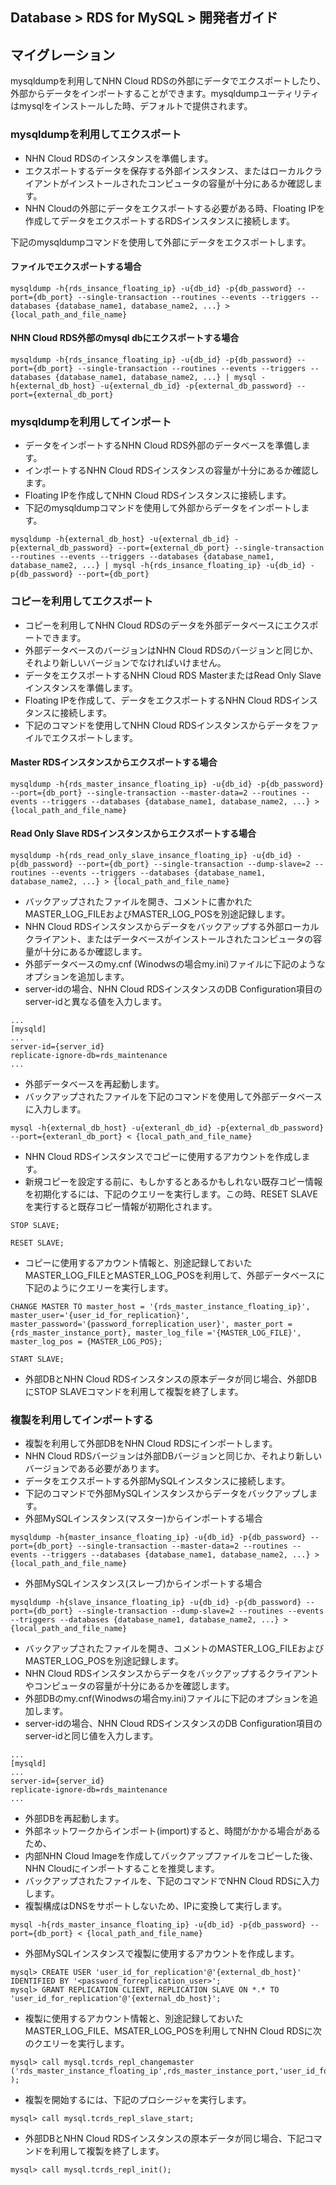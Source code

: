 ## Database > RDS for MySQL > 開発者ガイド

## マイグレーション

mysqldumpを利用してNHN Cloud RDSの外部にデータでエクスポートしたり、外部からデータをインポートすることができます。mysqldumpユーティリティはmysqlをインストールした時、デフォルトで提供されます。

### mysqldumpを利用してエクスポート

* NHN Cloud RDSのインスタンスを準備します。
* エクスポートするデータを保存する外部インスタンス、またはローカルクライアントがインストールされたコンピュータの容量が十分にあるか確認します。
* NHN Cloudの外部にデータをエクスポートする必要がある時、Floating IPを作成してデータをエクスポートするRDSインスタンスに接続します。

下記のmysqldumpコマンドを使用して外部にデータをエクスポートします。

#### ファイルでエクスポートする場合
```
mysqldump -h{rds_insance_floating_ip} -u{db_id} -p{db_password} --port={db_port} --single-transaction --routines --events --triggers --databases {database_name1, database_name2, ...} > {local_path_and_file_name}
```

#### NHN Cloud RDS外部のmysql dbにエクスポートする場合
```
mysqldump -h{rds_insance_floating_ip} -u{db_id} -p{db_password} --port={db_port} --single-transaction --routines --events --triggers --databases {database_name1, database_name2, ...} | mysql -h{external_db_host} -u{external_db_id} -p{external_db_password} --port={external_db_port}
```

### mysqldumpを利用してインポート

* データをインポートするNHN Cloud RDS外部のデータベースを準備します。
* インポートするNHN Cloud RDSインスタンスの容量が十分にあるか確認します。
* Floating IPを作成してNHN Cloud RDSインスタンスに接続します。
* 下記のmysqldumpコマンドを使用して外部からデータをインポートします。

```
mysqldump -h{external_db_host} -u{external_db_id} -p{external_db_password} --port={external_db_port} --single-transaction --routines --events --triggers --databases {database_name1, database_name2, ...} | mysql -h{rds_insance_floating_ip} -u{db_id} -p{db_password} --port={db_port} 
```

### コピーを利用してエクスポート

* コピーを利用してNHN Cloud RDSのデータを外部データベースにエクスポートできます。
* 外部データベースのバージョンはNHN Cloud RDSのバージョンと同じか、それより新しいバージョンでなければいけません。
* データをエクスポートするNHN Cloud RDS MasterまたはRead Only Slaveインスタンスを準備します。
* Floating IPを作成して、データをエクスポートするNHN Cloud RDSインスタンスに接続します。
* 下記のコマンドを使用してNHN Cloud RDSインスタンスからデータをファイルでエクスポートします。

#### Master RDSインスタンスからエクスポートする場合

```
mysqldump -h{rds_master_insance_floating_ip} -u{db_id} -p{db_password} --port={db_port} --single-transaction --master-data=2 --routines --events --triggers --databases {database_name1, database_name2, ...} > {local_path_and_file_name}
```

#### Read Only Slave RDSインスタンスからエクスポートする場合

```
mysqldump -h{rds_read_only_slave_insance_floating_ip} -u{db_id} -p{db_password} --port={db_port} --single-transaction --dump-slave=2 --routines --events --triggers --databases {database_name1, database_name2, ...} > {local_path_and_file_name}
```

* バックアップされたファイルを開き、コメントに書かれたMASTER_LOG_FILEおよびMASTER_LOG_POSを別途記録します。
* NHN Cloud RDSインスタンスからデータをバックアップする外部ローカルクライアント、またはデータベースがインストールされたコンピュータの容量が十分にあるか確認します。
* 外部データベースのmy.cnf (Winodwsの場合my.ini)ファイルに下記のようなオプションを追加します。
* server-idの場合、NHN Cloud RDSインスタンスのDB Configuration項目のserver-idと異なる値を入力します。

```
...
[mysqld]
...
server-id={server_id}
replicate-ignore-db=rds_maintenance
...
```

* 外部データベースを再起動します。
* バックアップされたファイルを下記のコマンドを使用して外部データベースに入力します。

```
mysql -h{external_db_host} -u{exteranl_db_id} -p{external_db_password} --port={exteranl_db_port} < {local_path_and_file_name}
```

* NHN Cloud RDSインスタンスでコピーに使用するアカウントを作成します。
* 新規コピーを設定する前に、もしかするとあるかもしれない既存コピー情報を初期化するには、下記のクエリーを実行します。この時、RESET SLAVEを実行すると既存コピー情報が初期化されます。

```
STOP SLAVE;

RESET SLAVE;
```

* コピーに使用するアカウント情報と、別途記録しておいたMASTER_LOG_FILEとMASTER_LOG_POSを利用して、外部データベースに下記のようにクエリーを実行します。

```
CHANGE MASTER TO master_host = '{rds_master_instance_floating_ip}', master_user='{user_id_for_replication}', master_password='{password_forreplication_user}', master_port ={rds_master_instance_port}, master_log_file ='{MASTER_LOG_FILE}', master_log_pos = {MASTER_LOG_POS};

START SLAVE;
```

* 外部DBとNHN Cloud RDSインスタンスの原本データが同じ場合、外部DBにSTOP SLAVEコマンドを利用して複製を終了します。

### 複製を利用してインポートする

* 複製を利用して外部DBをNHN Cloud RDSにインポートします。
* NHN Cloud RDSバージョンは外部DBバージョンと同じか、それより新しいバージョンである必要があります。
* データをエクスポートする外部MySQLインスタンスに接続します。
* 下記のコマンドで外部MySQLインスタンスからデータをバックアップします。
* 外部MySQLインスタンス(マスター)からインポートする場合

```
mysqldump -h{master_insance_floating_ip} -u{db_id} -p{db_password} --port={db_port} --single-transaction --master-data=2 --routines --events --triggers --databases {database_name1, database_name2, ...} > {local_path_and_file_name}
```

* 外部MySQLインスタンス(スレーブ)からインポートする場合

```
mysqldump -h{slave_insance_floating_ip} -u{db_id} -p{db_password} --port={db_port} --single-transaction --dump-slave=2 --routines --events --triggers --databases {database_name1, database_name2, ...} > {local_path_and_file_name}
```

* バックアップされたファイルを開き、コメントのMASTER_LOG_FILEおよびMASTER_LOG_POSを別途記録します。
* NHN Cloud RDSインスタンスからデータをバックアップするクライアントやコンピュータの容量が十分にあるかを確認します。
* 外部DBのmy.cnf(Winodwsの場合my.ini)ファイルに下記のオプションを追加します。
* server-idの場合、NHN Cloud RDSインスタンスのDB Configuration項目のserver-idと同じ値を入力します。

```
...
[mysqld]
...
server-id={server_id}
replicate-ignore-db=rds_maintenance
...
```

* 外部DBを再起動します。
* 外部ネットワークからインポート(import)すると、時間がかかる場合があるため、
* 内部NHN Cloud Imageを作成してバックアップファイルをコピーした後、NHN Cloudにインポートすることを推奨します。
* バックアップされたファイルを、下記のコマンドでNHN Cloud RDSに入力します。
* 複製構成はDNSをサポートしないため、IPに変換して実行します。

```
mysql -h{rds_master_insance_floating_ip} -u{db_id} -p{db_password} --port={db_port} < {local_path_and_file_name}
```

* 外部MySQLインスタンスで複製に使用するアカウントを作成します。

```
mysql> CREATE USER 'user_id_for_replication'@'{external_db_host}' IDENTIFIED BY '<password_forreplication_user>';
mysql> GRANT REPLICATION CLIENT, REPLICATION SLAVE ON *.* TO 'user_id_for_replication'@'{external_db_host}';
```

* 複製に使用するアカウント情報と、別途記録しておいたMASTER_LOG_FILE、MSATER_LOG_POSを利用してNHN Cloud RDSに次のクエリーを実行します。

```
mysql> call mysql.tcrds_repl_changemaster ('rds_master_instance_floating_ip',rds_master_instance_port,'user_id_for_replication','password_forreplication_user','MASTER_LOG_FILE',MASTER_LOG_POS );
```

* 複製を開始するには、下記のプロシージャを実行します。

```
mysql> call mysql.tcrds_repl_slave_start;
```

* 外部DBとNHN Cloud RDSインスタンスの原本データが同じ場合、下記コマンドを利用して複製を終了します。

```
mysql> call mysql.tcrds_repl_init();
```
